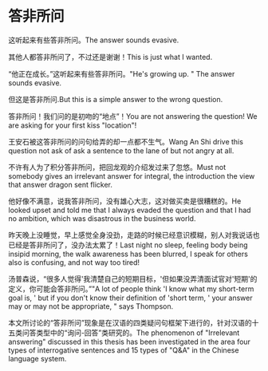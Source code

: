 # 答非所问

<p><span class="chinese">这听起来有些答非所问。</span><span class="english">The answer sounds evasive.</span></p>

<p><span class="chinese">其他人都答非所问了，不过还是谢谢！</span><span class="english">This is just what I wanted.</span></p>

<p><span class="chinese">“他正在成长。”这听起来有些答非所问。</span><span class="english">"He's growing up. " The answer sounds evasive.</span></p>

<p><span class="chinese">但这是答非所问.</span><span class="english">But this is a simple answer to the wrong question.</span></p>

<p><span class="chinese">答非所问！我们问的是初吻的“地点”！</span><span class="english">You are not answering the question! We are asking for your first kiss "location"!</span></p>

<p><span class="chinese">王安石被这答非所问的问句给弄的却一点都不生气。</span><span class="english">Wang An Shi drive this question not ask of ask a sentence to the lane of but not angry at all.</span></p>

<p><span class="chinese">不许有人为了积分答非所问，把回龙观的介绍发过来了忽悠。</span><span class="english">Must not somebody gives an irrelevant answer for integral, the introduction the view that answer dragon sent flicker.</span></p>

<p><span class="chinese">他好像不满意，说我答非所问，没有雄心大志，这对做买卖是很糟糕的。</span><span class="english">He looked upset and told me that I always evaded the question and that I had no ambition, which was disastrous in the business world.</span></p>

<p><span class="chinese">昨天晚上没睡觉，早上感觉全身没劲，走路的时候已经意识模糊，别人对我说话也已经是答非所问了，没办法太累了！</span><span class="english">Last night no sleep, feeling body being insipid morning, the walk awareness has been blurred, I speak for others also is confusing, and not way too tired!</span></p>

<p><span class="chinese">汤普森说，“很多人觉得'我清楚自己的短期目标，'但如果没弄清面试官对'短期'的定义，你可能会答非所问。”</span><span class="english">"A lot of people think 'I know what my short-term goal is, ' but if you don't know their definition of 'short term, ' your answer may or may not be appropriate, " says Thompson.</span></p>

<p><span class="chinese">本文所讨论的“答非所问”现象是在汉语的四类疑问句框架下进行的，针对汉语的十五类问答类型中的“询问-回答”类研究的。</span><span class="english">The phenomenon of "Irrelevant answering" discussed in this thesis has been investigated in the area four types of interrogative sentences and 15 types of "Q&A" in the Chinese language system.</span></p>

